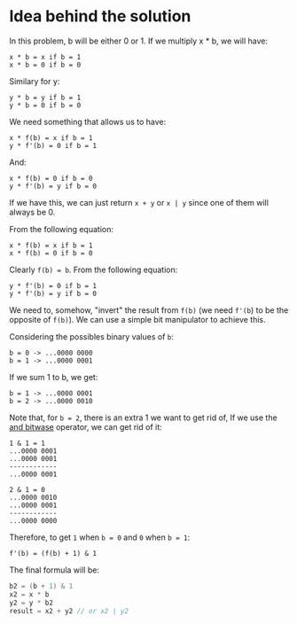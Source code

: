 # Idea behind the solution

In this problem, b will be either 0 or 1. If we multiply x \* b, we will have:

```
x * b = x if b = 1
x * b = 0 if b = 0
```

Similary for y:

```
y * b = y if b = 1
y * b = 0 if b = 0
```

We need something that allows us to have:

```
x * f(b) = x if b = 1
y * f'(b) = 0 if b = 1
```

And:

```
x * f(b) = 0 if b = 0
y * f'(b) = y if b = 0
```

If we have this, we can just return `x + y` or `x | y` since one of them will always be 0.

From the following equation:

```
x * f(b) = x if b = 1
x * f(b) = 0 if b = 0
```

Clearly `f(b) = b`. From the following equation:

```
y * f'(b) = 0 if b = 1
y * f'(b) = y if b = 0
```

We need to, somehow, "invert" the result from `f(b)` (we need `f'(b`) to be the opposite of `f(b)`). We can use a simple bit manipulator to achieve this.

Considering the possibles binary values of `b`:

```
b = 0 -> ...0000 0000
b = 1 -> ...0000 0001
```

If we sum 1 to b, we get:

```
b = 1 -> ...0000 0001
b = 2 -> ...0000 0010
```

Note that, for `b = 2`, there is an extra 1 we want to get rid of, If we use the [and bitwase](http://www.tutorialspoint.com/java/java_basic_operators.htm) operator, we can get rid of it:

```
1 & 1 = 1
...0000 0001
...0000 0001
------------
...0000 0001

2 & 1 = 0
...0000 0010
...0000 0001
------------
...0000 0000
```

Therefore, to get `1` when `b = 0` and `0` when `b = 1`:

```
f'(b) = (f(b) + 1) & 1
```

The final formula will be:

```java
b2 = (b + 1) & 1
x2 = x * b
y2 = y * b2
result = x2 + y2 // or x2 | y2
```
